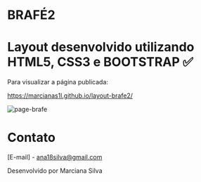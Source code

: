 # BRAFÉ2

# Layout desenvolvido utilizando HTML5, CSS3 e BOOTSTRAP :white_check_mark:

Para visualizar a página publicada: 

https://marcianas1l.github.io/layout-brafe2/

![page-brafe](img/brafe2.gif)

# Contato
[E-mail] - ana18silva@gmail.com

Desenvolvido por Marciana Silva

